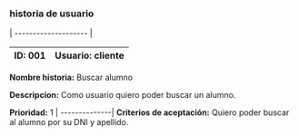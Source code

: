 
### historia de usuario
| -------------------- |

**ID:**  001 | **Usuario:**  cliente                               
| --------- | -------------------------------------------------
**Nombre historia:** Buscar alumno

**Descripcion:** Como usuario quiero poder buscar un alumno.

**Prioridad:** 1
| --------------|
**Criterios de aceptación:** Quiero poder buscar al alumno por su DNI y apellido.


